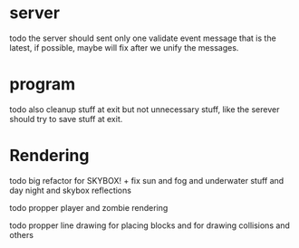 
# server


todo the server should sent only one validate event message that is the latest, if possible, maybe will fix after we unify the messages.




# program

todo also cleanup stuff at exit but not unnecessary stuff, like the serever should try to save stuff at exit.




# Rendering

todo big refactor for SKYBOX! + fix sun and fog and underwater stuff and day night and skybox reflections

todo propper player and zombie rendering

todo propper line drawing for placing blocks and for drawing collisions and others